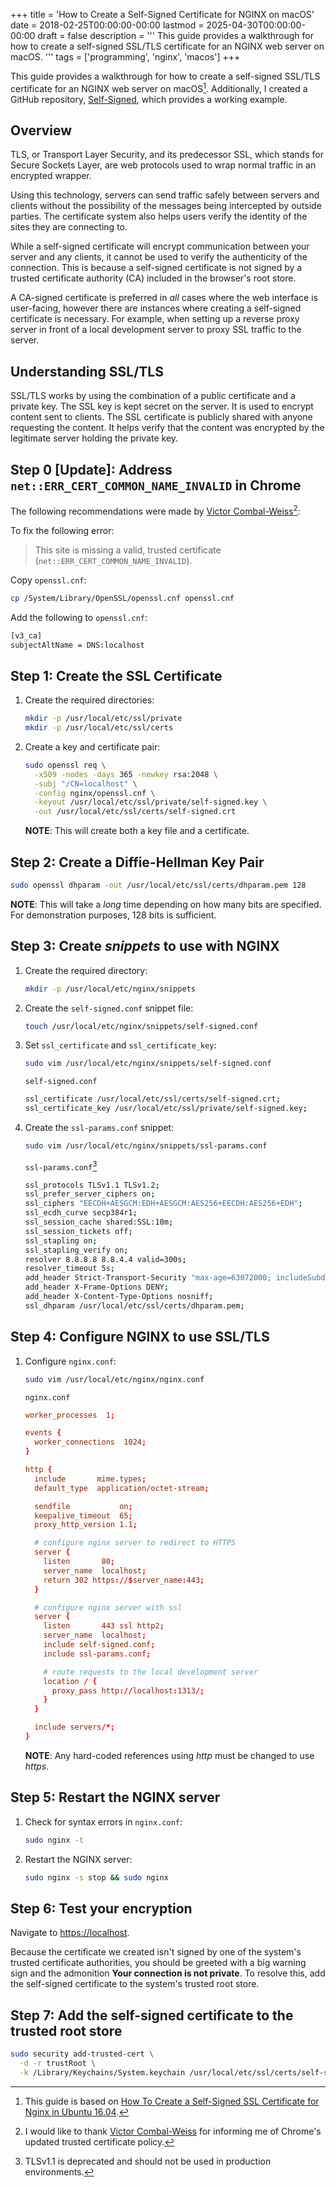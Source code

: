 +++
title = 'How to Create a Self-Signed Certificate for NGINX on macOS'
date = 2018-02-25T00:00:00-00:00
lastmod = 2025-04-30T00:00:00-00:00
draft = false
description = '''
This guide provides a walkthrough for how to create a self-signed SSL/TLS
certificate for an NGINX web server on macOS.
'''
tags = ['programming', 'nginx', 'macos']
+++

This guide provides a walkthrough for how to create a self-signed SSL/TLS
certificate for an NGINX web server on macOS[^1]. Additionally, I created a
GitHub repository,
[Self-Signed](https://github.com/nickolashkraus/self-signed), which provides a
working example.

## Overview

TLS, or Transport Layer Security, and its predecessor SSL, which stands for
Secure Sockets Layer, are web protocols used to wrap normal traffic in an
encrypted wrapper.

Using this technology, servers can send traffic safely between servers and
clients without the possibility of the messages being intercepted by outside
parties. The certificate system also helps users verify the identity of the
sites they are connecting to.

While a self-signed certificate will encrypt communication between your server
and any clients, it cannot be used to verify the authenticity of the
connection. This is because a self-signed certificate is not signed by a
trusted certificate authority (CA) included in the browser's root store.

A CA-signed certificate is preferred in *all* cases where the web interface is
user-facing, however there are instances where creating a self-signed
certificate is necessary. For example, when setting up a reverse proxy server
in front of a local development server to proxy SSL traffic to the server.

## Understanding SSL/TLS

SSL/TLS works by using the combination of a public certificate and a private
key. The SSL key is kept secret on the server. It is used to encrypt content
sent to clients. The SSL certificate is publicly shared with anyone requesting
the content. It helps verify that the content was encrypted by the legitimate
server holding the private key.

## Step 0 [Update]: Address `net::ERR_CERT_COMMON_NAME_INVALID` in Chrome

The following recommendations were made by [Victor
Combal-Weiss](https://www.linkedin.com/in/victorcombalweiss/)[^2]:

To fix the following error:
>This site is missing a valid, trusted certificate
>(`net::ERR_CERT_COMMON_NAME_INVALID`).

Copy `openssl.cnf`:

```bash
cp /System/Library/OpenSSL/openssl.cnf openssl.cnf
```

Add the following to `openssl.cnf`:

```bash
[v3_ca]
subjectAltName = DNS:localhost
```

## Step 1: Create the SSL Certificate

1. Create the required directories:

    ```bash
    mkdir -p /usr/local/etc/ssl/private
    mkdir -p /usr/local/etc/ssl/certs
    ```

2. Create a key and certificate pair:

    ```bash
    sudo openssl req \
      -x509 -nodes -days 365 -newkey rsa:2048 \
      -subj "/CN=localhost" \
      -config nginx/openssl.cnf \
      -keyout /usr/local/etc/ssl/private/self-signed.key \
      -out /usr/local/etc/ssl/certs/self-signed.crt
    ```

    **NOTE**: This will create both a key file and a certificate.

## Step 2: Create a Diffie-Hellman Key Pair

```bash
sudo openssl dhparam -out /usr/local/etc/ssl/certs/dhparam.pem 128
```

**NOTE**: This will take a *long* time depending on how many bits are
specified. For demonstration purposes, 128 bits is sufficient.

## Step 3: Create *snippets* to use with NGINX

1. Create the required directory:

    ```bash
    mkdir -p /usr/local/etc/nginx/snippets
    ```

2. Create the `self-signed.conf` snippet file:

    ```bash
    touch /usr/local/etc/nginx/snippets/self-signed.conf
    ```

3. Set `ssl_certificate` and `ssl_certificate_key`:

    ```bash
    sudo vim /usr/local/etc/nginx/snippets/self-signed.conf
    ```

    `self-signed.conf`

    ```bash
    ssl_certificate /usr/local/etc/ssl/certs/self-signed.crt;
    ssl_certificate_key /usr/local/etc/ssl/private/self-signed.key;
    ```

4. Create the `ssl-params.conf` snippet:

    ```bash
    sudo vim /usr/local/etc/nginx/snippets/ssl-params.conf
    ```

    `ssl-params.conf`[^3]

    ```bash
    ssl_protocols TLSv1.1 TLSv1.2;
    ssl_prefer_server_ciphers on;
    ssl_ciphers "EECDH+AESGCM:EDH+AESGCM:AES256+EECDH:AES256+EDH";
    ssl_ecdh_curve secp384r1;
    ssl_session_cache shared:SSL:10m;
    ssl_session_tickets off;
    ssl_stapling on;
    ssl_stapling_verify on;
    resolver 8.8.8.8 8.8.4.4 valid=300s;
    resolver_timeout 5s;
    add_header Strict-Transport-Security "max-age=63072000; includeSubdomains";
    add_header X-Frame-Options DENY;
    add_header X-Content-Type-Options nosniff;
    ssl_dhparam /usr/local/etc/ssl/certs/dhparam.pem;
    ```

## Step 4: Configure NGINX to use SSL/TLS

1. Configure `nginx.conf`:

    ```bash
    sudo vim /usr/local/etc/nginx/nginx.conf
    ```

    `nginx.conf`

    ```conf
    worker_processes  1;
    
    events {
      worker_connections  1024;
    }
    
    http {
      include       mime.types;
      default_type  application/octet-stream;
    
      sendfile           on;
      keepalive_timeout  65;
      proxy_http_version 1.1;
    
      # configure nginx server to redirect to HTTPS
      server {
        listen       80;
        server_name  localhost;
        return 302 https://$server_name:443;
      }
    
      # configure nginx server with ssl
      server {
        listen       443 ssl http2;
        server_name  localhost;
        include self-signed.conf;
        include ssl-params.conf;
    
        # route requests to the local development server
        location / {
          proxy_pass http://localhost:1313/;
        }
      }
    
      include servers/*;
    }
    ```

    **NOTE**: Any hard-coded references using *http* must be changed to use
    *https*.

## Step 5: Restart the NGINX server

1. Check for syntax errors in `nginx.conf`:

    ```bash
    sudo nginx -t
    ```

2. Restart the NGINX server:

    ```bash
    sudo nginx -s stop && sudo nginx
    ```

## Step 6: Test your encryption

Navigate to [https://localhost](https://localhost).

Because the certificate we created isn't signed by one of the system's trusted
certificate authorities, you should be greeted with a big warning sign and the
admonition **Your connection is not private**. To resolve this, add the
self-signed certificate to the system's trusted root store.

## Step 7: Add the self-signed certificate to the trusted root store

```bash
sudo security add-trusted-cert \
  -d -r trustRoot \
  -k /Library/Keychains/System.keychain /usr/local/etc/ssl/certs/self-signed.crt
```

[^1]: This guide is based on [How To Create a Self-Signed SSL Certificate for
Nginx in Ubuntu 16.04][How To Create a Self-Signed SSL Certificate for
Nginx in Ubuntu 16.04].
[^2]: I would like to thank [Victor
Combal-Weiss](https://www.linkedin.com/in/victorcombalweiss/) for informing
me of Chrome's updated trusted certificate policy.
[^3]: TLSv1.1 is deprecated and should not be used in production environments.

[How To Create a Self-Signed SSL Certificate for Nginx in Ubuntu 16.04]: https://www.digitalocean.com/community/tutorials/how-to-create-a-self-signed-ssl-certificate-for-nginx-in-ubuntu-16-04
